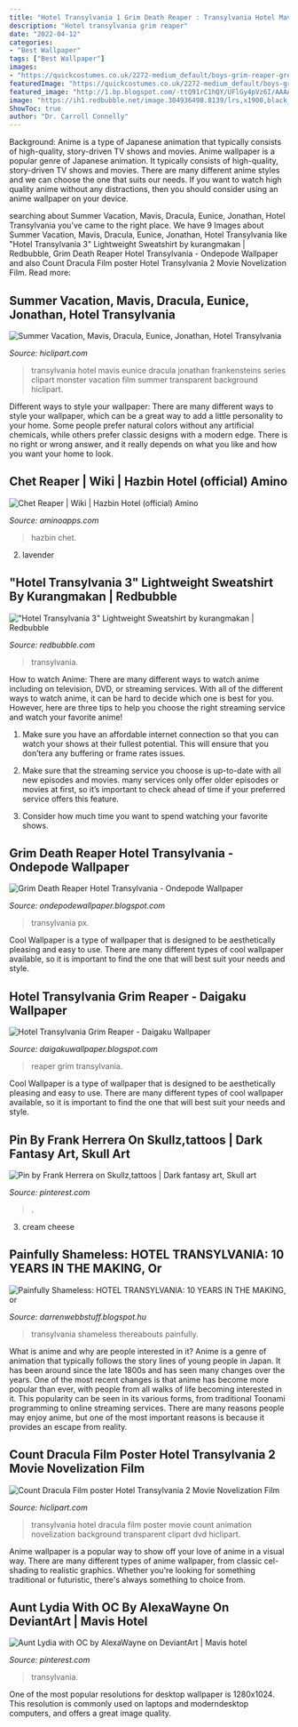 ```yaml
---
title: "Hotel Transylvania 1 Grim Death Reaper : Transylvania Hotel Mavis Eunice Dracula Jonathan Frankensteins Series Clipart Monster Vacation Film Summer Transparent Background Hiclipart"
description: "Hotel transylvania grim reaper"
date: "2022-04-12"
categories:
- "Best Wallpaper"
tags: ["Best Wallpaper"]
images:
- "https://quickcostumes.co.uk/2272-medium_default/boys-grim-reaper-green-light-up-eyes-optional-scythe.jpg"
featuredImage: "https://quickcostumes.co.uk/2272-medium_default/boys-grim-reaper-green-light-up-eyes-optional-scythe.jpg"
featured_image: "http://1.bp.blogspot.com/-ttQ91rC1hQY/UFlGy4pVz6I/AAAAAAAAAvg/EmJg9ptO__4/s1600/HT_12.jpeg"
image: "https://ih1.redbubble.net/image.304936498.8139/lrs,x1900,black_lightweight_raglan_sweatshirt,front,man-c,185,130,1000,1000-bg,f8f8f8.u1.jpg"
ShowToc: true
author: "Dr. Carroll Connelly"
---
```



Background: Anime is a type of Japanese animation that typically consists of high-quality, story-driven TV shows and movies.
Anime wallpaper is a popular genre of Japanese animation. It typically consists of high-quality, story-driven TV shows and movies. There are many different anime styles and we can choose the one that suits our needs. If you want to watch high quality anime without any distractions, then you should consider using an anime wallpaper on your device.

	

		
searching about Summer Vacation, Mavis, Dracula, Eunice, Jonathan, Hotel Transylvania you've came to the right place. We have 9 Images about Summer Vacation, Mavis, Dracula, Eunice, Jonathan, Hotel Transylvania like &quot;Hotel Transylvania 3&quot; Lightweight Sweatshirt by kurangmakan | Redbubble, Grim Death Reaper Hotel Transylvania - Ondepode Wallpaper and also Count Dracula Film poster Hotel Transylvania 2 Movie Novelization Film. Read more:
		
    
## Summer Vacation, Mavis, Dracula, Eunice, Jonathan, Hotel Transylvania

<img loading=lazy src="https://p1.hiclipart.com/preview/328/111/663/summer-vacation-mavis-dracula-eunice-jonathan-hotel-transylvania-series-frankensteins-monster-film-png-clipart.jpg" onerror="this.onerror=null;this.src='https://tse2.mm.bing.net/th?id=OIP.LFUL9jI5dpE9Tdp-SbGKvgHaKy&amp;pid=15.1';" alt="Summer Vacation, Mavis, Dracula, Eunice, Jonathan, Hotel Transylvania">

_Source: hiclipart.com_

>transylvania hotel mavis eunice dracula jonathan frankensteins series clipart monster vacation film summer transparent background hiclipart. 

	

Different ways to style your wallpaper:
There are many different ways to style your wallpaper, which can be a great way to add a little personality to your home. Some people prefer natural colors without any artificial chemicals, while others prefer classic designs with a modern edge. There is no right or wrong answer, and it really depends on what you like and how you want your home to look.

    
## Chet Reaper | Wiki | Hazbin Hotel (official) Amino

<img loading=lazy src="https://pm1.narvii.com/7530/258c5d18ae9587f32b69fd5d27b2a56de8aaa4a6r1-1520-2048v2_00.jpg" onerror="this.onerror=null;this.src='https://tse1.mm.bing.net/th?id=OIP.oQEcUG5XinujD0tJC32cRwAAAA&amp;pid=15.1';" alt="Chet Reaper | Wiki | Hazbin Hotel (official) Amino">

_Source: aminoapps.com_

>hazbin chet. 

	

2. lavender 

    
## &quot;Hotel Transylvania 3&quot; Lightweight Sweatshirt By Kurangmakan | Redbubble

<img loading=lazy src="https://ih1.redbubble.net/image.304936498.8139/lrs,x1900,black_lightweight_raglan_sweatshirt,front,man-c,185,130,1000,1000-bg,f8f8f8.u1.jpg" onerror="this.onerror=null;this.src='https://tse4.mm.bing.net/th?id=OIP.hysxiSmp87Rs8WybbO75TAHaHa&amp;pid=15.1';" alt="&quot;Hotel Transylvania 3&quot; Lightweight Sweatshirt by kurangmakan | Redbubble">

_Source: redbubble.com_

>transylvania. 

	

How to watch Anime: There are many different ways to watch anime including on television, DVD, or streaming services.
With all of the different ways to watch anime, it can be hard to decide which one is best for you. However, here are three tips to help you choose the right streaming service and watch your favorite anime!
1. Make sure you have an affordable internet connection so that you can watch your shows at their fullest potential. This will ensure that you don’tera any buffering or frame rates issues.

2. Make sure that the streaming service you choose is up-to-date with all new episodes and movies. many services only offer older episodes or movies at first, so it’s important to check ahead of time if your preferred service offers this feature.

3. Consider how much time you want to spend watching your favorite shows.

    
## Grim Death Reaper Hotel Transylvania - Ondepode Wallpaper

<img loading=lazy src="https://lh6.googleusercontent.com/proxy/xc7qXX18BJjHnGEc1Xx35QXZwmxu0g1VVjITCPy1fl5XLPOxkozyIFI6RqbQKG9C_5bMbA8bvSCAia72vyhJtX9usbfijOPHwsJvrERHRxpFTDh7EzHY=w1200-h630-p-k-no-nu" onerror="this.onerror=null;this.src='https://tse3.mm.bing.net/th?id=OIP.4X1SCX1CdjZs4DUlbqu_YgHaD_&amp;pid=15.1';" alt="Grim Death Reaper Hotel Transylvania - Ondepode Wallpaper">

_Source: ondepodewallpaper.blogspot.com_

>transylvania px. 

	

Cool Wallpaper is a type of wallpaper that is designed to be aesthetically pleasing and easy to use. There are many different types of cool wallpaper available, so it is important to find the one that will best suit your needs and style.

    
## Hotel Transylvania Grim Reaper - Daigaku Wallpaper

<img loading=lazy src="https://quickcostumes.co.uk/2272-medium_default/boys-grim-reaper-green-light-up-eyes-optional-scythe.jpg" onerror="this.onerror=null;this.src='https://tse4.mm.bing.net/th?id=OIP.9Ml8C1PiBrQrqTE3N9D9tQAAAA&amp;pid=15.1';" alt="Hotel Transylvania Grim Reaper - Daigaku Wallpaper">

_Source: daigakuwallpaper.blogspot.com_

>reaper grim transylvania. 

	

Cool Wallpaper is a type of wallpaper that is designed to be aesthetically pleasing and easy to use. There are many different types of cool wallpaper available, so it is important to find the one that will best suit your needs and style.

    
## Pin By Frank Herrera On Skullz,tattoos | Dark Fantasy Art, Skull Art

<img loading=lazy src="https://i.pinimg.com/originals/cf/e8/6b/cfe86b5f5610a0ea11c37b0770dcc499.jpg" onerror="this.onerror=null;this.src='https://tse4.mm.bing.net/th?id=OIP.1aQ1y-07EZk3ckxSjRSZPQAAAA&amp;pid=15.1';" alt="Pin by Frank Herrera on Skullz,tattoos | Dark fantasy art, Skull art">

_Source: pinterest.com_

>. 

	

3. cream cheese 

    
## Painfully Shameless: HOTEL TRANSYLVANIA: 10 YEARS IN THE MAKING, Or

<img loading=lazy src="http://1.bp.blogspot.com/-ttQ91rC1hQY/UFlGy4pVz6I/AAAAAAAAAvg/EmJg9ptO__4/s1600/HT_12.jpeg" onerror="this.onerror=null;this.src='https://tse1.mm.bing.net/th?id=OIP.tyzWzq5IHHdy7hPwBkhmPgHaDf&amp;pid=15.1';" alt="Painfully Shameless: HOTEL TRANSYLVANIA: 10 YEARS IN THE MAKING, or">

_Source: darrenwebbstuff.blogspot.hu_

>transylvania shameless thereabouts painfully. 

	

What is anime and why are people interested in it?
Anime is a genre of animation that typically follows the story lines of young people in Japan. It has been around since the late 1800s and has seen many changes over the years. One of the most recent changes is that anime has become more popular than ever, with people from all walks of life becoming interested in it. This popularity can be seen in its various forms, from traditional Toonami programming to online streaming services. There are many reasons people may enjoy anime, but one of the most important reasons is because it provides an escape from reality.

    
## Count Dracula Film Poster Hotel Transylvania 2 Movie Novelization Film

<img loading=lazy src="https://p7.hiclipart.com/preview/431/787/766/count-dracula-film-poster-hotel-transylvania-2-movie-novelization-film-poster-animation.jpg" onerror="this.onerror=null;this.src='https://tse2.mm.bing.net/th?id=OIP.4fmQgHSjhlxm7-KLzrYrFQHaHa&amp;pid=15.1';" alt="Count Dracula Film poster Hotel Transylvania 2 Movie Novelization Film">

_Source: hiclipart.com_

>transylvania hotel dracula film poster movie count animation novelization background transparent clipart dvd hiclipart. 

	

Anime wallpaper is a popular way to show off your love of anime in a visual way. There are many different types of anime wallpaper, from classic cel-shading to realistic graphics. Whether you're looking for something traditional or futuristic, there's always something to choice from.

    
## Aunt Lydia With OC By AlexaWayne On DeviantArt | Mavis Hotel

<img loading=lazy src="https://i.pinimg.com/originals/09/4f/54/094f545736d76ea9e2d255dcbdfc495e.jpg" onerror="this.onerror=null;this.src='https://tse2.mm.bing.net/th?id=OIP.pt7FSl2tHoAfxl-vCpVhUQHaEy&amp;pid=15.1';" alt="Aunt Lydia with OC by AlexaWayne on DeviantArt | Mavis hotel">

_Source: pinterest.com_

>transylvania. 

	

One of the most popular resolutions for desktop wallpaper is 1280x1024. This resolution is commonly used on laptops and moderndesktop computers, and offers a great image quality.

